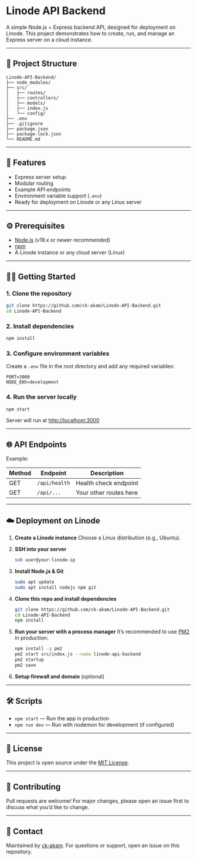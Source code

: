 


# Linode API Backend

A simple Node.js + Express backend API, designed for deployment on Linode. This project demonstrates how to create, run, and manage an Express server on a cloud instance.

---

## 📂 Project Structure

```plaintext
Linode-API-Backend/
├── node_modules/
├── src/
│   ├── routes/
│   ├── controllers/
│   ├── models/
│   ├── index.js
│   └── config/
├── .env
├── .gitignore
├── package.json
├── package-lock.json
└── README.md
```

---

## 🚀 Features

- Express server setup
- Modular routing
- Example API endpoints
- Environment variable support (`.env`)
- Ready for deployment on Linode or any Linux server

---

## ⚙️ Prerequisites

* [Node.js](https://nodejs.org/) (v18.x or newer recommended)
* [npm](https://www.npmjs.com/)
* A Linode instance or any cloud server (Linux)

---

## 🏃‍♂️ Getting Started

### 1. Clone the repository

```bash
git clone https://github.com/ck-akam/Linode-API-Backend.git
cd Linode-API-Backend
```

### 2. Install dependencies

```bash
npm install
```

### 3. Configure environment variables

Create a `.env` file in the root directory and add any required variables:

```env
PORT=3000
NODE_ENV=development
```

### 4. Run the server locally

```bash
npm start
```

Server will run at [http://localhost:3000](http://localhost:3000)

---

## 🌐 API Endpoints

Example:

| Method | Endpoint      | Description            |
| ------ | ------------- | ---------------------- |
| GET    | `/api/health` | Health check endpoint  |
| GET    | `/api/...`    | Your other routes here |

---

## ☁️ Deployment on Linode

1. **Create a Linode instance**
   Choose a Linux distribution (e.g., Ubuntu).

2. **SSH into your server**

   ```bash
   ssh user@your-linode-ip
   ```

3. **Install Node.js & Git**

   ```bash
   sudo apt update
   sudo apt install nodejs npm git
   ```

4. **Clone this repo and install dependencies**

   ```bash
   git clone https://github.com/ck-akam/Linode-API-Backend.git
   cd Linode-API-Backend
   npm install
   ```

5. **Run your server with a process manager**
   It’s recommended to use [PM2](https://pm2.keymetrics.io/) in production:

   ```bash
   npm install -g pm2
   pm2 start src/index.js --name linode-api-backend
   pm2 startup
   pm2 save
   ```

6. **Setup firewall and domain** (optional)

---

## 🛠️ Scripts

* `npm start` — Run the app in production
* `npm run dev` — Run with nodemon for development (if configured)

---

## 📝 License

This project is open source under the [MIT License](LICENSE).

---

## 🤝 Contributing

Pull requests are welcome! For major changes, please open an issue first to discuss what you’d like to change.

---

## 📧 Contact

Maintained by [ck-akam](https://github.com/ck-akam).
For questions or support, open an issue on this repository.



